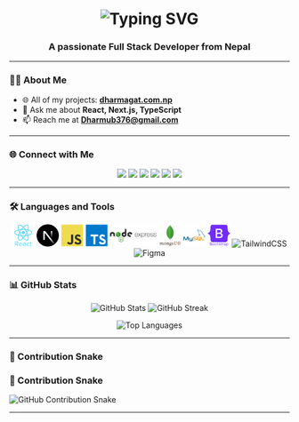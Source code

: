 <!-- Animated Typing SVG Header -->
<h1 align="center">
  <img src="https://readme-typing-svg.herokuapp.com?font=Fira+Code&size=30&pause=1000&color=2F81F7&center=true&vCenter=true&width=500&lines=Hi+👋,+I'm+Dharmu+Bhusal;Full+Stack+Developer+from+Nepal" alt="Typing SVG" />
</h1>

<h3 align="center">A passionate Full Stack Developer from Nepal</h3>

---

### 👨‍💻 About Me
- 🌐 All of my projects: [**dharmagat.com.np**](https://dharmagat.com.np/)
- 💬 Ask me about **React, Next.js, TypeScript**
- 📫 Reach me at **Dharmub376@gmail.com**

---

### 🌐 Connect with Me
<p align="center">
<a href="https://twitter.com/dharmub376" target="blank"><img src="https://img.shields.io/badge/-Twitter-1DA1F2?style=for-the-badge&logo=twitter&logoColor=white" /></a>
<a href="https://linkedin.com/in/dharmub376" target="blank"><img src="https://img.shields.io/badge/-LinkedIn-0A66C2?style=for-the-badge&logo=linkedin&logoColor=white" /></a>
<a href="https://fb.com/dharmub376" target="blank"><img src="https://img.shields.io/badge/-Facebook-1877F2?style=for-the-badge&logo=facebook&logoColor=white" /></a>
<a href="https://instagram.com/dharmub376" target="blank"><img src="https://img.shields.io/badge/-Instagram-E4405F?style=for-the-badge&logo=instagram&logoColor=white" /></a>
<a href="https://medium.com/@dharmub376" target="blank"><img src="https://img.shields.io/badge/-Medium-12100E?style=for-the-badge&logo=medium&logoColor=white" /></a>
<a href="https://www.youtube.com/c/dharmub376" target="blank"><img src="https://img.shields.io/badge/-YouTube-FF0000?style=for-the-badge&logo=youtube&logoColor=white" /></a>
</p>

---

### 🛠 Languages and Tools
<p align="center">
<img src="https://raw.githubusercontent.com/devicons/devicon/master/icons/react/react-original-wordmark.svg" alt="React" width="40" height="40"/> 
<img src="https://raw.githubusercontent.com/devicons/devicon/master/icons/nextjs/nextjs-original.svg" alt="NextJS" width="40" height="40"/> 
<img src="https://raw.githubusercontent.com/devicons/devicon/master/icons/javascript/javascript-original.svg" alt="JavaScript" width="40" height="40"/> 
<img src="https://raw.githubusercontent.com/devicons/devicon/master/icons/typescript/typescript-original.svg" alt="TypeScript" width="40" height="40"/> 
<img src="https://raw.githubusercontent.com/devicons/devicon/master/icons/nodejs/nodejs-original-wordmark.svg" alt="NodeJS" width="40" height="40"/> 
<img src="https://raw.githubusercontent.com/devicons/devicon/master/icons/express/express-original-wordmark.svg" alt="Express" width="40" height="40"/> 
<img src="https://raw.githubusercontent.com/devicons/devicon/master/icons/mongodb/mongodb-original-wordmark.svg" alt="MongoDB" width="40" height="40"/> 
<img src="https://raw.githubusercontent.com/devicons/devicon/master/icons/mysql/mysql-original-wordmark.svg" alt="MySQL" width="40" height="40"/> 
<img src="https://raw.githubusercontent.com/devicons/devicon/master/icons/bootstrap/bootstrap-plain-wordmark.svg" alt="Bootstrap" width="40" height="40"/> 
<img src="https://www.vectorlogo.zone/logos/tailwindcss/tailwindcss-icon.svg" alt="TailwindCSS" width="40" height="40"/> 
<img src="https://www.vectorlogo.zone/logos/figma/figma-icon.svg" alt="Figma" width="40" height="40"/> 
</p>

---

### 📊 GitHub Stats
<p align="center">
  <img src="https://github-readme-stats.vercel.app/api?username=dharmub376&show_icons=true&theme=tokyonight" alt="GitHub Stats" height="160"/>
  <img src="https://github-readme-streak-stats.herokuapp.com?user=dharmub376&theme=tokyonight" alt="GitHub Streak" height="160"/>
</p>

<p align="center">
  <img src="https://github-readme-stats.vercel.app/api/top-langs/?username=dharmub376&layout=compact&theme=tokyonight" alt="Top Languages" height="160"/>
</p>

---

### 🐍 Contribution Snake
### 🐍 Contribution Snake
![GitHub Contribution Snake](https://raw.githubusercontent.com/dharmub376/dharmub376/output/github-contribution-grid-snake.svg)


---
